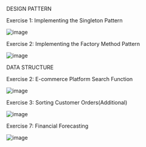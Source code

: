 DESIGN PATTERN

Exercise 1: Implementing the Singleton Pattern

![image](https://github.com/user-attachments/assets/faf60259-bcfe-4f5e-b770-257b78ddcc2f)

Exercise 2: Implementing the Factory Method Pattern

![image](https://github.com/user-attachments/assets/7a4b867d-c66c-4da0-89b8-00303e608335)


DATA STRUCTURE

Exercise 2: E-commerce Platform Search Function

![image](https://github.com/user-attachments/assets/24712c4f-7f0c-447d-8f77-d1135c0b10cd)

Exercise 3: Sorting Customer Orders(Additional)

![image](https://github.com/user-attachments/assets/9b4b185b-3f6f-42a4-99c5-829d8fdcc05b)

Exercise 7: Financial Forecasting

![image](https://github.com/user-attachments/assets/e971d264-08de-4526-8d09-24e10e885dd8)
